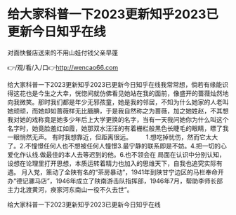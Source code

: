 # 给大家科普一下2023更新知乎2023已更新今日知乎在线
对面快餐店送来的不用山娃付钱父亲早蓬

👉/观/看/入/口👉http://wencao66.com

给大家科普一下2023更新知乎2023已更新今日知乎在线我常常想，倘若有缘能识得这花也是今生之大幸，恍惚间就仿佛看见她站在我的面前，像盛开的蔷薇灿然地向我微笑。那时我们都是年少无邪孩童，她是我的邻居，不知为什么她家的人老叫她顽顽，而她却如蔷薇样无比腼腆，于是我自然称之为蔷薇，加之她姓赵，不其想我对她的戏称竟是她多少年后上大学更换的名字，当有一天我问她你为什么叫这个名字时，她竟脸羞红如霞，她那双水汪汪的有着栅栏般黑色长睫毛的眼睛，瞟了我一眼悄然无声。
有时我想靠近，但距离很远。
　　1.想吃掉忧伤，然而它太大了。2.不憧憬任何人也不想被任何人憧憬3.最宁静的联系即是不妨。4.把一切的心爱化作认线.做最佳的本人去等迟到的他。6.也不领会在
局面在认识中分别认知，设想在论理里打开思想，本质运转着精力也加入的思维天下，自我也追究实际有遇。
月入党，策动了全陕有名的“茶房暴动”，1941年到陕甘宁边区的马栏奉命开办“德记骡马店”，1946年成立了陕南游击队指挥部，1946年7月，帮助李师长部主力北渡黄河，瘐家河东南山一役不久去世”。

给大家科普一下2023更新知乎2023已更新今日知乎在线
